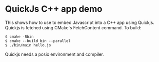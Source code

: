 # QuickJs C++ app demo

This shows how to use to embed Javascript into a C++ app using Quickjs.
Quickjs is fetched using CMake's FetchContent command.
To build:
```
$ cmake -Bbin
$ cmake --build bin --parallel
$ ./bin/main hello.js
```

Quickjs needs a posix environment and compiler.